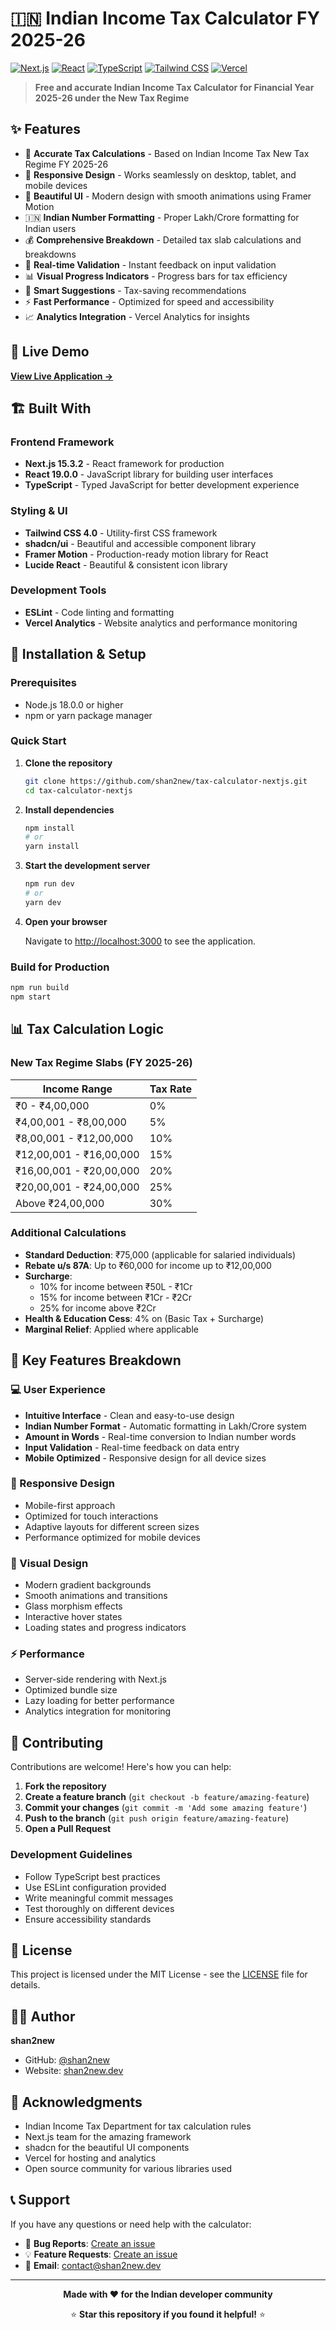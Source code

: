 # 🇮🇳 Indian Income Tax Calculator FY 2025-26

[![Next.js](https://img.shields.io/badge/Next.js-15.3.2-black?style=for-the-badge&logo=next.js)](https://nextjs.org/)
[![React](https://img.shields.io/badge/React-19.0.0-blue?style=for-the-badge&logo=react)](https://reactjs.org/)
[![TypeScript](https://img.shields.io/badge/TypeScript-5.0-blue?style=for-the-badge&logo=typescript)](https://www.typescriptlang.org/)
[![Tailwind CSS](https://img.shields.io/badge/Tailwind%20CSS-4.0-06B6D4?style=for-the-badge&logo=tailwind-css)](https://tailwindcss.com/)
[![Vercel](https://img.shields.io/badge/Vercel-000000?style=for-the-badge&logo=vercel)](https://vercel.com/)

> **Free and accurate Indian Income Tax Calculator for Financial Year 2025-26 under the New Tax Regime**

## ✨ Features

- 🧮 **Accurate Tax Calculations** - Based on Indian Income Tax New Tax Regime FY 2025-26
- 📱 **Responsive Design** - Works seamlessly on desktop, tablet, and mobile devices
- 🎨 **Beautiful UI** - Modern design with smooth animations using Framer Motion
- 🇮🇳 **Indian Number Formatting** - Proper Lakh/Crore formatting for Indian users
- 💰 **Comprehensive Breakdown** - Detailed tax slab calculations and breakdowns
- 🔄 **Real-time Validation** - Instant feedback on input validation
- 📊 **Visual Progress Indicators** - Progress bars for tax efficiency
- 🎯 **Smart Suggestions** - Tax-saving recommendations
- ⚡ **Fast Performance** - Optimized for speed and accessibility
- 📈 **Analytics Integration** - Vercel Analytics for insights

## 🚀 Live Demo

[**View Live Application →**](https://your-deployed-url.vercel.app)

## 🏗️ Built With

### Frontend Framework
- **Next.js 15.3.2** - React framework for production
- **React 19.0.0** - JavaScript library for building user interfaces
- **TypeScript** - Typed JavaScript for better development experience

### Styling & UI
- **Tailwind CSS 4.0** - Utility-first CSS framework
- **shadcn/ui** - Beautiful and accessible component library
- **Framer Motion** - Production-ready motion library for React
- **Lucide React** - Beautiful & consistent icon library

### Development Tools
- **ESLint** - Code linting and formatting
- **Vercel Analytics** - Website analytics and performance monitoring

## 🔧 Installation & Setup

### Prerequisites
- Node.js 18.0.0 or higher
- npm or yarn package manager

### Quick Start

1. **Clone the repository**
   ```bash
   git clone https://github.com/shan2new/tax-calculator-nextjs.git
   cd tax-calculator-nextjs
   ```

2. **Install dependencies**
   ```bash
   npm install
   # or
   yarn install
   ```

3. **Start the development server**
   ```bash
   npm run dev
   # or
   yarn dev
   ```

4. **Open your browser**
   
   Navigate to [http://localhost:3000](http://localhost:3000) to see the application.

### Build for Production

```bash
npm run build
npm start
```

## 📊 Tax Calculation Logic

### New Tax Regime Slabs (FY 2025-26)

| Income Range | Tax Rate |
|--------------|----------|
| ₹0 - ₹4,00,000 | 0% |
| ₹4,00,001 - ₹8,00,000 | 5% |
| ₹8,00,001 - ₹12,00,000 | 10% |
| ₹12,00,001 - ₹16,00,000 | 15% |
| ₹16,00,001 - ₹20,00,000 | 20% |
| ₹20,00,001 - ₹24,00,000 | 25% |
| Above ₹24,00,000 | 30% |

### Additional Calculations

- **Standard Deduction**: ₹75,000 (applicable for salaried individuals)
- **Rebate u/s 87A**: Up to ₹60,000 for income up to ₹12,00,000
- **Surcharge**: 
  - 10% for income between ₹50L - ₹1Cr
  - 15% for income between ₹1Cr - ₹2Cr  
  - 25% for income above ₹2Cr
- **Health & Education Cess**: 4% on (Basic Tax + Surcharge)
- **Marginal Relief**: Applied where applicable

## 🎯 Key Features Breakdown

### 💻 User Experience
- **Intuitive Interface** - Clean and easy-to-use design
- **Indian Number Format** - Automatic formatting in Lakh/Crore system
- **Amount in Words** - Real-time conversion to Indian number words
- **Input Validation** - Real-time feedback on data entry
- **Mobile Optimized** - Responsive design for all device sizes

### 📱 Responsive Design
- Mobile-first approach
- Optimized for touch interactions
- Adaptive layouts for different screen sizes
- Performance optimized for mobile devices

### 🎨 Visual Design
- Modern gradient backgrounds
- Smooth animations and transitions
- Glass morphism effects
- Interactive hover states
- Loading states and progress indicators

### ⚡ Performance
- Server-side rendering with Next.js
- Optimized bundle size
- Lazy loading for better performance
- Analytics integration for monitoring

## 🤝 Contributing

Contributions are welcome! Here's how you can help:

1. **Fork the repository**
2. **Create a feature branch** (`git checkout -b feature/amazing-feature`)
3. **Commit your changes** (`git commit -m 'Add some amazing feature'`)
4. **Push to the branch** (`git push origin feature/amazing-feature`)
5. **Open a Pull Request**

### Development Guidelines

- Follow TypeScript best practices
- Use ESLint configuration provided
- Write meaningful commit messages
- Test thoroughly on different devices
- Ensure accessibility standards

## 📄 License

This project is licensed under the MIT License - see the [LICENSE](LICENSE) file for details.

## 👨‍💻 Author

**shan2new**
- GitHub: [@shan2new](https://github.com/shan2new)
- Website: [shan2new.dev](https://shan2new.dev)

## 🙏 Acknowledgments

- Indian Income Tax Department for tax calculation rules
- Next.js team for the amazing framework
- shadcn for the beautiful UI components
- Vercel for hosting and analytics
- Open source community for various libraries used

## 📞 Support

If you have any questions or need help with the calculator:

- 🐛 **Bug Reports**: [Create an issue](https://github.com/shan2new/tax-calculator-nextjs/issues)
- 💡 **Feature Requests**: [Create an issue](https://github.com/shan2new/tax-calculator-nextjs/issues)
- 📧 **Email**: [contact@shan2new.dev](mailto:contact@shan2new.dev)

---

<div align="center">

**Made with ❤️ for the Indian developer community**

⭐ **Star this repository if you found it helpful!** ⭐

</div>
